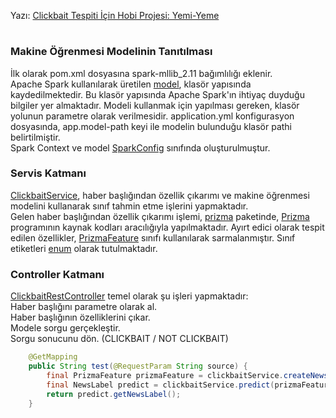 Yazı: [Clickbait Tespiti İçin Hobi Projesi: Yemi-Yeme](https://medium.com/@suleymancan/clickbait-tespiti-i%CC%87%C3%A7in-hobi-projesi-yemi-yeme-8dba667f5f0b)
#
### Makine Öğrenmesi Modelinin Tanıtılması
İlk olarak pom.xml dosyasına spark-mllib_2.11 bağımlılığı eklenir. <br>
Apache Spark kullanılarak üretilen [model](https://github.com/suleymancan/yemi-yeme/tree/master/src/main/resources/static/model/prizma/YemiYemeModel), klasör yapısında kaydedilmektedir. Bu klasör yapısında Apache Spark'ın ihtiyaç duyduğu bilgiler yer almaktadır. Modeli kullanmak için yapılması gereken, klasör yolunun  parametre olarak verilmesidir. 
application.yml konfigurasyon dosyasında, app.model-path keyi ile modelin bulunduğu klasör pathi belirtilmiştir. </br>
Spark Context ve model [SparkConfig](https://github.com/suleymancan/yemi-yeme/blob/master/src/main/java/com/suleymancanblog/yemiyeme/config/SparkConfig.java) sınıfında oluşturulmuştur.

### Servis Katmanı
[ClickbaitService](https://github.com/suleymancan/yemi-yeme/blob/master/src/main/java/com/suleymancanblog/yemiyeme/clickbait/ClickbaitService.java), haber başlığından özellik çıkarımı ve makine öğrenmesi modelini kullanarak sınıf tahmin etme işlerini yapmaktadır. <br/>
Gelen haber başlığından özellik çıkarımı işlemi, [prizma](https://github.com/suleymancan/yemi-yeme/tree/master/src/main/java/com/suleymancanblog/yemiyeme/prizma) paketinde, [Prizma](https://code.google.com/archive/p/prizma-text-classification/) programının kaynak kodları aracılığıyla yapılmaktadır. Ayırt edici olarak tespit edilen özellikler, [PrizmaFeature](https://github.com/suleymancan/yemi-yeme/blob/master/src/main/java/com/suleymancanblog/yemiyeme/clickbait/PrizmaFeature.java) sınıfı kullanılarak sarmalanmıştır. Sınıf etiketleri [enum](https://github.com/suleymancan/yemi-yeme/blob/master/src/main/java/com/suleymancanblog/yemiyeme/clickbait/NewsLabel.java) olarak tutulmaktadır.


### Controller Katmanı
[ClickbaitRestController](https://github.com/suleymancan/yemi-yeme/blob/master/src/main/java/com/suleymancanblog/yemiyeme/clickbait/ClickbaitRestController.java) temel olarak şu işleri yapmaktadır: <br/>
Haber başlığını parametre olarak al.<br/>
Haber başlığının özelliklerini çıkar.<br/>
Modele sorgu gerçekleştir.<br/>
Sorgu sonucunu dön. (CLICKBAIT / NOT CLICKBAIT)<br/>
```java
	@GetMapping
	public String test(@RequestParam String source) {
		final PrizmaFeature prizmaFeature = clickbaitService.createNewsFeature(source);
		final NewsLabel predict = clickbaitService.predict(prizmaFeature);
		return predict.getNewsLabel();
	}
```

